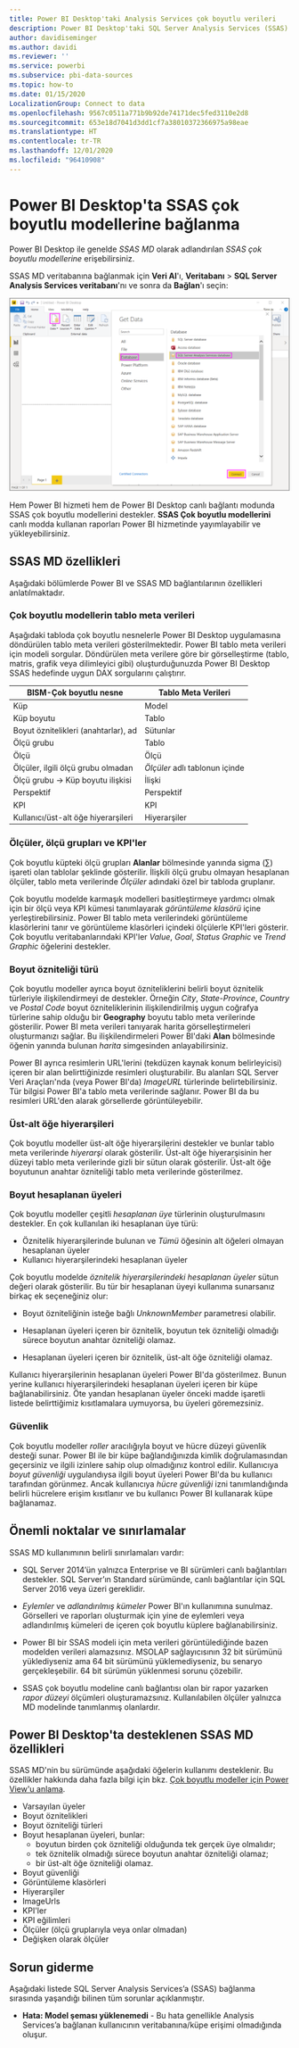 ```yaml
---
title: Power BI Desktop'taki Analysis Services çok boyutlu verileri
description: Power BI Desktop'taki SQL Server Analysis Services (SSAS) çok boyutlu verileri
author: davidiseminger
ms.author: davidi
ms.reviewer: ''
ms.service: powerbi
ms.subservice: pbi-data-sources
ms.topic: how-to
ms.date: 01/15/2020
LocalizationGroup: Connect to data
ms.openlocfilehash: 9567c0511a771b9b92de74171dec5fed3110e2d8
ms.sourcegitcommit: 653e18d7041d3dd1cf7a38010372366975a98eae
ms.translationtype: HT
ms.contentlocale: tr-TR
ms.lasthandoff: 12/01/2020
ms.locfileid: "96410908"
---
```

# <a name="connect-to-ssas-multidimensional-models-in-power-bi-desktop"></a>Power BI Desktop'ta SSAS çok boyutlu modellerine bağlanma

Power BI Desktop ile genelde *SSAS MD* olarak adlandırılan *SSAS çok boyutlu modellerine* erişebilirsiniz.

SSAS MD veritabanına bağlanmak için **Veri Al**'ı, **Veritabanı** > **SQL Server Analysis Services veritabanı**'nı ve sonra da **Bağlan**'ı seçin:

![SQL Server Analysis Services (SSAS) veritabanı, Veri Al iletişim kutusu, Power BI Desktop](media/desktop-ssas-multidimensional/ssas-multidimensional-2.png)

Hem Power BI hizmeti hem de Power BI Desktop canlı bağlantı modunda SSAS çok boyutlu modellerini destekler. **SSAS Çok boyutlu modellerini** canlı modda kullanan raporları Power BI hizmetinde yayımlayabilir ve yükleyebilirsiniz.

## <a name="capabilities-and-features-of-ssas-md"></a>SSAS MD özellikleri

Aşağıdaki bölümlerde Power BI ve SSAS MD bağlantılarının özellikleri anlatılmaktadır.

### <a name="tabular-metadata-of-multidimensional-models"></a>Çok boyutlu modellerin tablo meta verileri

Aşağıdaki tabloda çok boyutlu nesnelerle Power BI Desktop uygulamasına döndürülen tablo meta verileri gösterilmektedir. Power BI tablo meta verileri için modeli sorgular. Döndürülen meta verilere göre bir görselleştirme (tablo, matris, grafik veya dilimleyici gibi) oluşturduğunuzda Power BI Desktop SSAS hedefinde uygun DAX sorgularını çalıştırır.

| BISM-Çok boyutlu nesne | Tablo Meta Verileri |
| --- | --- |
| Küp |Model |
| Küp boyutu |Tablo |
| Boyut öznitelikleri (anahtarlar), ad |Sütunlar |
| Ölçü grubu |Tablo |
| Ölçü |Ölçü |
| Ölçüler, ilgili ölçü grubu olmadan |*Ölçüler* adlı tablonun içinde |
| Ölçü grubu -> Küp boyutu ilişkisi |İlişki |
| Perspektif |Perspektif |
| KPI |KPI |
| Kullanıcı/üst-alt öğe hiyerarşileri |Hiyerarşiler |

### <a name="measures-measure-groups-and-kpis"></a>Ölçüler, ölçü grupları ve KPI'ler

Çok boyutlu küpteki ölçü grupları **Alanlar** bölmesinde yanında sigma (∑) işareti olan tablolar şeklinde gösterilir. İlişkili ölçü grubu olmayan hesaplanan ölçüler, tablo meta verilerinde *Ölçüler* adındaki özel bir tabloda gruplanır.

Çok boyutlu modelde karmaşık modelleri basitleştirmeye yardımcı olmak için bir ölçü veya KPI kümesi tanımlayarak *görüntüleme klasörü* içine yerleştirebilirsiniz. Power BI tablo meta verilerindeki görüntüleme klasörlerini tanır ve görüntüleme klasörleri içindeki ölçülerle KPI'leri gösterir. Çok boyutlu veritabanlarındaki KPI'ler *Value*, *Goal*, *Status Graphic* ve *Trend Graphic* öğelerini destekler.

### <a name="dimension-attribute-type"></a>Boyut özniteliği türü

Çok boyutlu modeller ayrıca boyut özniteliklerini belirli boyut öznitelik türleriyle ilişkilendirmeyi de destekler. Örneğin *City*, *State-Province*, *Country* ve *Postal Code* boyut özniteliklerinin ilişkilendirilmiş uygun coğrafya türlerine sahip olduğu bir **Geography** boyutu tablo meta verilerinde gösterilir. Power BI meta verileri tanıyarak harita görselleştirmeleri oluşturmanızı sağlar. Bu ilişkilendirmeleri Power BI'daki **Alan** bölmesinde öğenin yanında bulunan *harita* simgesinden anlayabilirsiniz.

Power BI ayrıca resimlerin URL'lerini (tekdüzen kaynak konum belirleyicisi) içeren bir alan belirttiğinizde resimleri oluşturabilir. Bu alanları SQL Server Veri Araçları'nda (veya Power BI'da) *ImageURL* türlerinde belirtebilirsiniz. Tür bilgisi Power BI'a tablo meta verilerinde sağlanır. Power BI da bu resimleri URL'den alarak görsellerde görüntüleyebilir.

### <a name="parent-child-hierarchies"></a>Üst-alt öğe hiyerarşileri

Çok boyutlu modeller üst-alt öğe hiyerarşilerini destekler ve bunlar tablo meta verilerinde *hiyerarşi* olarak gösterilir. Üst-alt öğe hiyerarşisinin her düzeyi tablo meta verilerinde gizli bir sütun olarak gösterilir. Üst-alt öğe boyutunun anahtar özniteliği tablo meta verilerinde gösterilmez.

### <a name="dimension-calculated-members"></a>Boyut hesaplanan üyeleri

Çok boyutlu modeller çeşitli *hesaplanan üye* türlerinin oluşturulmasını destekler. En çok kullanılan iki hesaplanan üye türü:

* Öznitelik hiyerarşilerinde bulunan ve *Tümü* öğesinin alt öğeleri olmayan hesaplanan üyeler
* Kullanıcı hiyerarşilerindeki hesaplanan üyeler

Çok boyutlu modelde *öznitelik hiyerarşilerindeki hesaplanan üyeler* sütun değeri olarak gösterilir. Bu tür bir hesaplanan üyeyi kullanıma sunarsanız birkaç ek seçeneğiniz olur:

* Boyut özniteliğinin isteğe bağlı *UnknownMember* parametresi olabilir.

* Hesaplanan üyeleri içeren bir öznitelik, boyutun tek özniteliği olmadığı sürece boyutun anahtar özniteliği olamaz.

* Hesaplanan üyeleri içeren bir öznitelik, üst-alt öğe özniteliği olamaz.

Kullanıcı hiyerarşilerinin hesaplanan üyeleri Power BI'da gösterilmez. Bunun yerine kullanıcı hiyerarşilerindeki hesaplanan üyeleri içeren bir küpe bağlanabilirsiniz. Öte yandan hesaplanan üyeler önceki madde işaretli listede belirttiğimiz kısıtlamalara uymuyorsa, bu üyeleri göremezsiniz.

### <a name="security"></a>Güvenlik

Çok boyutlu modeller *roller* aracılığıyla boyut ve hücre düzeyi güvenlik desteği sunar. Power BI ile bir küpe bağlandığınızda kimlik doğrulamasından geçersiniz ve ilgili izinlere sahip olup olmadığınız kontrol edilir. Kullanıcıya *boyut güvenliği* uygulandıysa ilgili boyut üyeleri Power BI'da bu kullanıcı tarafından görünmez. Ancak kullanıcıya *hücre güvenliği* izni tanımlandığında belirli hücrelere erişim kısıtlanır ve bu kullanıcı Power BI kullanarak küpe bağlanamaz.

## <a name="considerations-and-limitations"></a>Önemli noktalar ve sınırlamalar

SSAS MD kullanımının belirli sınırlamaları vardır:

* SQL Server 2014’ün yalnızca Enterprise ve BI sürümleri canlı bağlantıları destekler. SQL Server’ın Standard sürümünde, canlı bağlantılar için SQL Server 2016 veya üzeri gereklidir.

* *Eylemler* ve *adlandırılmış kümeler* Power BI'ın kullanımına sunulmaz. Görselleri ve raporları oluşturmak için yine de eylemleri veya adlandırılmış kümeleri de içeren çok boyutlu küplere bağlanabilirsiniz.

* Power BI bir SSAS modeli için meta verileri görüntülediğinde bazen modelden verileri alamazsınız. MSOLAP sağlayıcısının 32 bit sürümünü yüklediyseniz ama 64 bit sürümünü yüklemediyseniz, bu senaryo gerçekleşebilir. 64 bit sürümün yüklenmesi sorunu çözebilir.

* SSAS çok boyutlu modeline canlı bağlantısı olan bir rapor yazarken *rapor düzeyi* ölçümleri oluşturamazsınız. Kullanılabilen ölçüler yalnızca MD modelinde tanımlanmış olanlardır.

## <a name="supported-features-of-ssas-md-in-power-bi-desktop"></a>Power BI Desktop'ta desteklenen SSAS MD özellikleri

SSAS MD'nin bu sürümünde aşağıdaki öğelerin kullanımı desteklenir. Bu özellikler hakkında daha fazla bilgi için bkz. [Çok boyutlu modeller için Power View'u anlama](/sql/analysis-services/multidimensional-models/understanding-power-view-for-multidimensional-models?view=sql-server-2014).

* Varsayılan üyeler
* Boyut öznitelikleri
* Boyut özniteliği türleri
* Boyut hesaplanan üyeleri, bunlar:
  * boyutun birden çok özniteliği olduğunda tek gerçek üye olmalıdır;
  * tek öznitelik olmadığı sürece boyutun anahtar özniteliği olamaz;
  * bir üst-alt öğe özniteliği olamaz.
* Boyut güvenliği
* Görüntüleme klasörleri
* Hiyerarşiler
* ImageUrls
* KPI'ler
* KPI eğilimleri
* Ölçüler (ölçü gruplarıyla veya onlar olmadan)
* Değişken olarak ölçüler

## <a name="troubleshooting"></a>Sorun giderme

Aşağıdaki listede SQL Server Analysis Services’a (SSAS) bağlanma sırasında yaşandığı bilinen tüm sorunlar açıklanmıştır.

* **Hata: Model şeması yüklenemedi** - Bu hata genellikle Analysis Services’a bağlanan kullanıcının veritabanına/küpe erişimi olmadığında oluşur.

